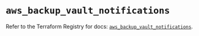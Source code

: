 # `aws_backup_vault_notifications`

Refer to the Terraform Registry for docs: [`aws_backup_vault_notifications`](https://registry.terraform.io/providers/hashicorp/aws/5.81.0/docs/resources/backup_vault_notifications).
